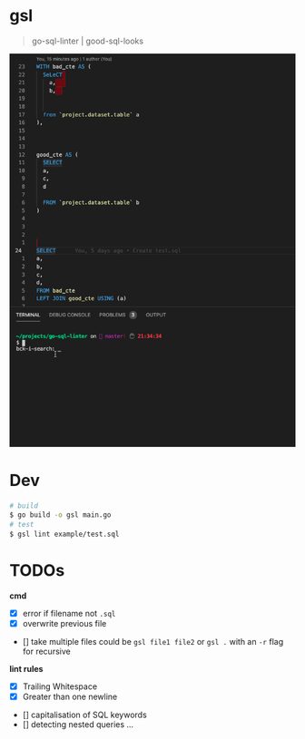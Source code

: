 # gsl
> go-sql-linter | good-sql-looks

![](./example/gsl-in-action.gif)

# Dev
```bash
# build
$ go build -o gsl main.go
# test
$ gsl lint example/test.sql
```

# TODOs
**cmd**
- [x] error if filename not `.sql`
- [x] overwrite previous file
- [] take multiple files could be `gsl file1 file2` or `gsl .` with an `-r` flag for recursive

**lint rules**

- [x] Trailing Whitespace
- [x] Greater than one newline
- [] capitalisation of SQL keywords
- [] detecting nested queries
...
